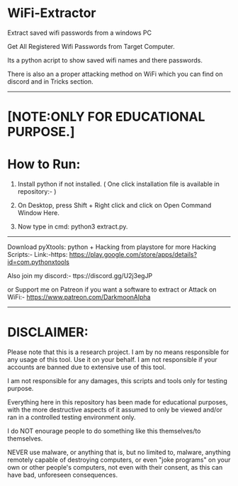 # WiFi-Extractor
Extract saved wifi passwords from a windows PC

Get All Registered Wifi Passwords from Target Computer.

Its a python acript to show saved wifi names and there passwords. 

There is also an a proper attacking method on WiFi which you can find on discord and in Tricks section.

***

# [NOTE:ONLY FOR EDUCATIONAL PURPOSE.]


# How to Run:

1. Install python if not installed. ( One click installation file is available in repository:-  )

2. On Desktop, press Shift + Right click and click on Open Command Window Here.

3. Now type in cmd:
python3 extract.py.

***

Download pyXtools: python + Hacking from playstore for more Hacking Scripts:-
Link:-https: https://play.google.com/store/apps/details?id=com.pythonxtools

Also join my discord:- ttps://discord.gg/U2j3egJP

or Support me on Patreon if you want a software to extract or Attack on WiFi:- 
https://www.patreon.com/DarkmoonAlpha

***

# DISCLAIMER:

Please note that this is a research project. I am by no means responsible for any usage of this tool. Use it on your behalf. I am not responsible if your accounts are banned due to extensive use of this tool. 

I am not responsible for any damages, this scripts and tools only for testing purpose. 

Everything here in this repository has been made for educational purposes, with the more destructive aspects of it assumed to only be viewed and/or ran in a controlled testing environment only. 

I do NOT enourage people to do something like this themselves/to themselves. 

NEVER use malware, or anything that is, but no limited to, malware, anything remotely capable of destroying computers, or even "joke programs" on your own or other people's computers, not even with their consent, as this can have bad, unforeseen consequences.
